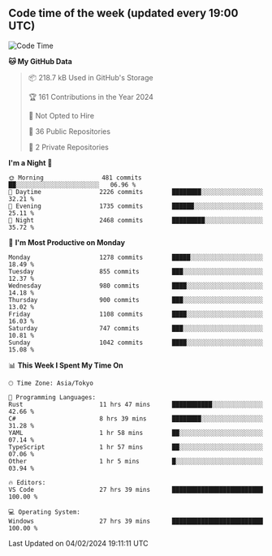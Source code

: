 ## Code time of the week (updated every 19:00 UTC)

<!--START_SECTION:waka-->
![Code Time](http://img.shields.io/badge/Code%20Time-2%2C612%20hrs%203%20mins-blue)

**🐱 My GitHub Data** 

> 📦 218.7 kB Used in GitHub's Storage 
 > 
> 🏆 161 Contributions in the Year 2024
 > 
> 🚫 Not Opted to Hire
 > 
> 📜 36 Public Repositories 
 > 
> 🔑 2 Private Repositories 
 > 
**I'm a Night 🦉** 

```text
🌞 Morning                481 commits         ██░░░░░░░░░░░░░░░░░░░░░░░   06.96 % 
🌆 Daytime                2226 commits        ████████░░░░░░░░░░░░░░░░░   32.21 % 
🌃 Evening                1735 commits        ██████░░░░░░░░░░░░░░░░░░░   25.11 % 
🌙 Night                  2468 commits        █████████░░░░░░░░░░░░░░░░   35.72 % 
```
📅 **I'm Most Productive on Monday** 

```text
Monday                   1278 commits        █████░░░░░░░░░░░░░░░░░░░░   18.49 % 
Tuesday                  855 commits         ███░░░░░░░░░░░░░░░░░░░░░░   12.37 % 
Wednesday                980 commits         ████░░░░░░░░░░░░░░░░░░░░░   14.18 % 
Thursday                 900 commits         ███░░░░░░░░░░░░░░░░░░░░░░   13.02 % 
Friday                   1108 commits        ████░░░░░░░░░░░░░░░░░░░░░   16.03 % 
Saturday                 747 commits         ███░░░░░░░░░░░░░░░░░░░░░░   10.81 % 
Sunday                   1042 commits        ████░░░░░░░░░░░░░░░░░░░░░   15.08 % 
```


📊 **This Week I Spent My Time On** 

```text
🕑︎ Time Zone: Asia/Tokyo

💬 Programming Languages: 
Rust                     11 hrs 47 mins      ███████████░░░░░░░░░░░░░░   42.66 % 
C#                       8 hrs 39 mins       ████████░░░░░░░░░░░░░░░░░   31.28 % 
YAML                     1 hr 58 mins        ██░░░░░░░░░░░░░░░░░░░░░░░   07.14 % 
TypeScript               1 hr 57 mins        ██░░░░░░░░░░░░░░░░░░░░░░░   07.06 % 
Other                    1 hr 5 mins         █░░░░░░░░░░░░░░░░░░░░░░░░   03.94 % 

🔥 Editors: 
VS Code                  27 hrs 39 mins      █████████████████████████   100.00 % 

💻 Operating System: 
Windows                  27 hrs 39 mins      █████████████████████████   100.00 % 
```


 Last Updated on 04/02/2024 19:11:11 UTC
<!--END_SECTION:waka-->